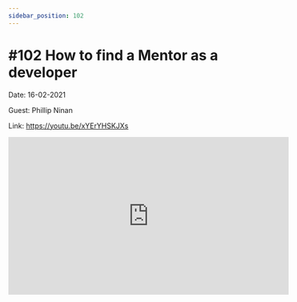```yaml
---
sidebar_position: 102
---
```


# #102 How to find a Mentor as a developer

Date: 16-02-2021

Guest: Phillip Ninan

Link: https://youtu.be/xYErYHSKJXs

<iframe width="560" height="315" src="https://www.youtube.com/embed/xYErYHSKJXs" title="YouTube video player" frameborder="0" allow="accelerometer; autoplay; clipboard-write; encrypted-media; gyroscope; picture-in-picture; web-share" allowfullscreen></iframe>